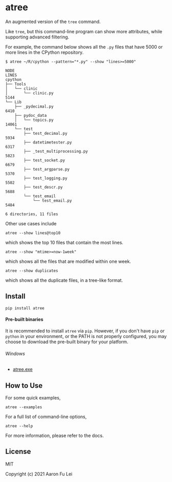 # atree

An augmented version of the `tree` command.

Like `tree`, but this command-line program can show more attributes, while supporting advanced filtering.

For example, the command below shows all the `.py` files that have 5000 or more lines in the CPython repository.

```
$ atree ~/R/cpython --pattern="*.py" --show "lines>=5000"

NODE                                                                                  LINES
cpython
├── Tools
│   └── clinic
│       └── clinic.py                                                                  5144
└── Lib
    ├── _pydecimal.py                                                                  6410
    ├── pydoc_data
    │   └── topics.py                                                                 14061
    └── test
        ├── test_decimal.py                                                            5934
        ├── datetimetester.py                                                          6317
        ├── _test_multiprocessing.py                                                   5823
        ├── test_socket.py                                                             6679
        ├── test_argparse.py                                                           5370
        ├── test_logging.py                                                            5502
        ├── test_descr.py                                                              5688
        └── test_email
            └── test_email.py                                                          5484

6 directories, 11 files
```

Other use cases include

```
atree --show lines@top10
```

which shows the top 10 files that contain the most lines.

```
atree --show "mtime>=now-1week"
```

which shows all the files that are modified within one week.

```
atree --show duplicates
```

which shows all the duplicate files, in a tree-like format.

## Install

`pip install atree`


#### Pre-built binaries

It is recommended to install `atree` via `pip`. However, if you don't have `pip` or `python` in your environment, or the PATH is not properly configured, you may choose to download the pre-built binary for your platform.

###### Windows

- [atree.exe](https://github.com/aafulei/atree/releases/download/v1.0-alpha/atree.exe)

## How to Use

For some quick examples,

```
atree --examples
```

For a full list of command-line options,

```
atree --help
```

For more information, please refer to the docs.

## License

MIT

Copyright (c) 2021 Aaron Fu Lei

